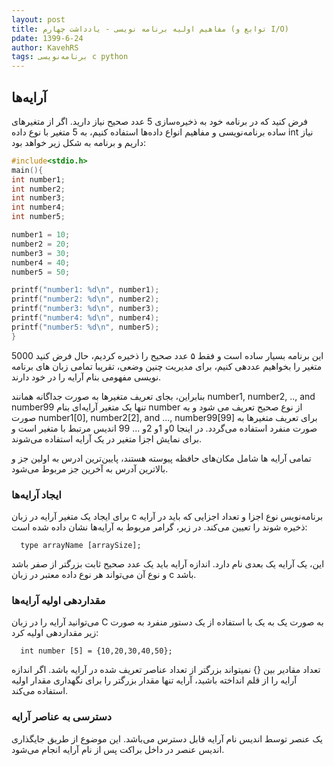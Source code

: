 ```yaml
---
layout: post
title: مفاهیم اولیه برنامه نویسی - یادداشت چهارم (توابع و I/O)
pdate: 1399-6-24
author: KavehRS
tags: برنامه‌نویسی c python
---
```


## آرایه‌ها

فرض کنید که در برنامه خود به ذخیره‌سازی 5 عدد صحیح نیاز دارید. اگر از متغیر‌های ساده برنامه‌نویسی و مفاهیم انواع داده‌ها استفاده کنیم، به 5 متغیر با نوع داده int نیاز داریم و برنامه به شکل زیر خواهد بود:

```c
#include<stdio.h>
main(){
int number1;
int number2;
int number3;
int number4;
int number5;

number1 = 10;
number2 = 20;
number3 = 30;
number4 = 40;
number5 = 50;

printf("number1: %d\n", number1);
printf("number2: %d\n", number2);
printf("number3: %d\n", number3);
printf("number4: %d\n", number4);
printf("number5: %d\n", number5);
}
```

این برنامه بسیار ساده است و فقط ۵ عدد صحیح را ذخیره کردیم، حال فرض کنید 5000 متغیر را بخواهیم عددهی کنیم، برای مدیریت چنین وضعی، تقریبا تمامی زبان های برنامه نویسی مفهومی بنام آرایه را در خود دارند.

بنابراین، بجای تعریف متغیر‌ها به صورت جداگانه همانند number1, number2, .., and number99 تنها یک متغیر آرایه‌ای بنام number از نوع صحیح تعریف می شود و به صورت number1[0], number2[2], and ..., number99[99] برای تعریف متغیر‌ها به صورت منفرد استفاده می‌گردد. در اینجا 0و 1و 2و ... 99 اندیس مرتبط با متغیر است و برای نمایش اجزا متغیر در یک آرایه استفاده می‌شوند.

تمامی آرایه ها شامل مکان‌های حافظه پیوسته هستند، پایین‌ترین ادرس به اولین جز و بالاترین آدرس به آخرین جز مربوط می‌شود.

### ایجاد آرایه‌ها
برای ایجاد یک متغیر آرایه در زبان c برنامه‌نویس نوع اجزا و تعداد اجزایی که باید در آرایه ذخیره شوند را تعیین می‌کند. در زیر، گرامر مربوط به آرایه‌ها نشان داده شده است:

```
  type arrayName [arraySize];
  ```
این، یک آرایه یک بعدی نام دارد. اندازه آرایه باید یک عدد صحیح ثابت بزرگتر از صفر باشد و نوع آن می‌تواند هر نوع داده معتبر در زبان c باشد.

### مقداردهی اولیه آرایه‌ها
می‌توانید آرایه را در زبان C به صورت یک به یک با استفاده از یک دستور منفرد به صورت زیر مقداردهی اولیه کرد:
```
  int number [5] = {10,20,30,40,50};
```
تعداد مقادیر بین {}  نمیتواند بزرگتر از تعداد عناصر تعریف شده در آرایه باشد.
اگر اندازه آرایه را از قلم انداخته باشید، آرایه تنها مقدار بزرگتر را برای نگهداری مقدار اولیه استفاده می‌کند.

### دسترسی به عناصر آرایه
یک عنصر توسط اندیس نام آرایه قابل دسترس می‌باشد. این موضوع از طریق جایگذاری اندیس عنصر در داخل براکت پس از نام آرایه انجام می‌شود.
